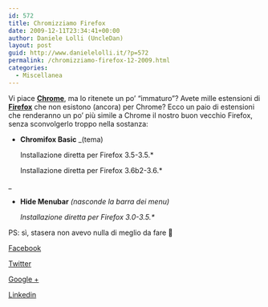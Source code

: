 ```yaml
---
id: 572
title: Chromizziamo Firefox
date: 2009-12-11T23:34:41+00:00
author: Daniele Lolli (UncleDan)
layout: post
guid: http://www.danielelolli.it/?p=572
permalink: /chromizziamo-firefox-12-2009.html
categories:
  - Miscellanea
---
```

Vi piace <a title="Google Chrome [IT]" href="http://www.google.com/chrome/?hl=it" target="_blank"><strong>Chrome</strong></a>, ma lo ritenete un po&#8217; &#8220;immaturo&#8221;? Avete mille estensioni di <a title="Mozilla Firefox [IT]" href="http://www.mozillaitalia.it/home/prodotti/mozilla-firefox/" target="_blank"><strong>Firefox</strong></a> che non esistono (ancora) per Chrome? Ecco un paio di estensioni che renderanno un po&#8217; più simile a Chrome il nostro buon vecchio Firefox, senza sconvolgerlo troppo nella sostanza:

  * **Chromifox Basic** _(tema)
  
    Installazione diretta per Firefox 3.5-3.5.*
  
    Installazione diretta per Firefox 3.6b2-3.6.*
  
_ 
  * **Hide Menubar** _(nasconde la barra dei menu)_
  
    _Installazione diretta per Firefox 3.0-3.5.*_

PS: sì, stasera non avevo nulla di meglio da fare 🙂

<div class="container_share">
  <a href="http://www.facebook.com/sharer.php?u=http://www.danielelolli.it/chromizziamo-firefox-12-2009.html&t=Chromizziamo Firefox" target="_blank" class="button_purab_share facebook"><span><i class="icon-facebook"></i></span>
  
  <p>
    Facebook
  </p></a> 
  
  <a href="http://twitter.com/share?url=http://www.danielelolli.it/chromizziamo-firefox-12-2009.html&text=Chromizziamo Firefox" target="_blank" class="button_purab_share twitter"><span><i class="icon-twitter"></i></span>
  
  <p>
    Twitter
  </p></a> 
  
  <a href="https://plus.google.com/share?url=http://www.danielelolli.it/chromizziamo-firefox-12-2009.html" target="_blank" class="button_purab_share google-plus"><span><i class="icon-google-plus"></i></span>
  
  <p>
    Google +
  </p></a> 
  
  <a href="http://www.linkedin.com/shareArticle?mini=true&url=http://www.danielelolli.it/chromizziamo-firefox-12-2009.html&title=Chromizziamo Firefox" target="_blank" class="button_purab_share linkedin"><span><i class="icon-linkedin"></i></span>
  
  <p>
    Linkedin
  </p></a>
</div>